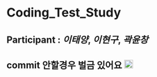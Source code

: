 # Coding_Test_Study

## **Participant** : *이태양*, *이현구*, *곽윤창*    
## **commit** 안할경우 벌금 있어요 <img src="https://previews.123rf.com/images/abolins/abolins1703/abolins170300014/73948644-해골-아이콘.jpg" width="20" height="20">
